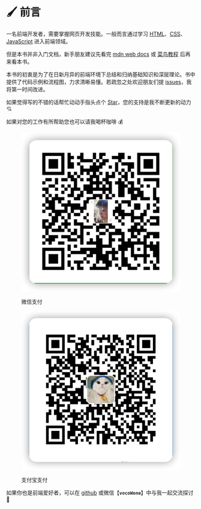 # 🖌 前言

一名前端开发者，需要掌握网页开发技能。一般而言通过学习 [HTML](https://developer.mozilla.org/zh-CN/docs/Web/HTML)、[CSS](https://developer.mozilla.org/zh-CN/docs/Web/CSS)、[JavaScript](https://developer.mozilla.org/zh-CN/docs/Web/JavaScript) 进入前端领域。

但是本书并非入门文档，新手朋友建议先看完 [mdn web docs](https://developer.mozilla.org/zh-CN/docs/Web) 或 [菜鸟教程](https://www.runoob.com/) 后再来看本书。

本书的初衷是为了在日新月异的前端环境下总结和归纳基础知识和深层理论。书中提供了代码示例和流程图，力求清晰易懂。若疏忽之处欢迎朋友们提 [issues](https://github.com/vocoWone/gitbook/issues)，我将第一时间改进。

如果觉得写的不错的话帮忙动动手指头点个 [Star](https://github.com/vocoWone/gitbook)，您的支持是我不断更新的动力 💘

如果对您的工作有所帮助您也可以请我喝杯咖啡 💰

<div>

<figure><img src=".gitbook/assets/wx-pay.jpg" alt=""><figcaption><p>微信支付</p></figcaption></figure>

 

<figure><img src=".gitbook/assets/ali-pay.jpg" alt=""><figcaption><p>支付宝支付</p></figcaption></figure>

</div>

如果你也是前端爱好者，可以在 [github](https://github.com/vocoWone) 或微信【**`vocoWone`**】中与我一起交流探讨 🚀
